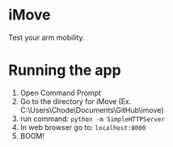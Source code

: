 iMove
=====

Test your arm mobility.


Running the app
===============
1. Open Command Prompt
1. Go to the directory for iMove (Ex. C:\Users\Chode\Documents\GitHub\imove)
1. run command: `python -m SimpleHTTPServer`
1. In web browser go to: `localhost:8000`
1. BOOM!
